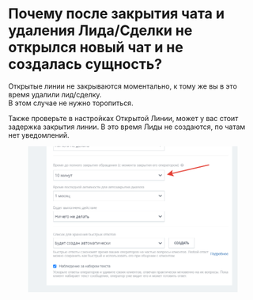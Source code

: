 # Почему после закрытия чата и удаления Лида/Сделки не открылся новый чат и не создалась сущность?

Открытые линии не закрываются моментально, к тому же вы в это время удалили лид/сделку.\
В этом случае не нужно торопиться.&#x20;

Также проверьте в настройках Открытой Линии, может у вас стоит задержка закрытия линии. В это время Лиды не создаются, по чатам нет уведомлений.

<figure><img src="../../.gitbook/assets/image (2).png" alt=""><figcaption></figcaption></figure>
